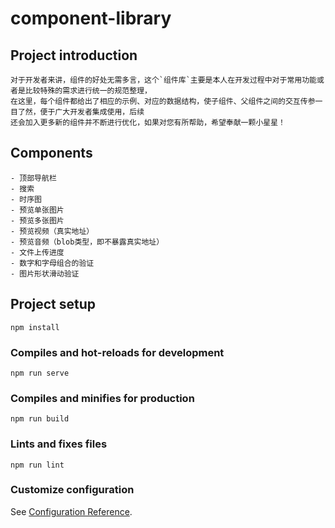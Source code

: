 # component-library

## Project introduction
```
对于开发者来讲，组件的好处无需多言，这个`组件库`主要是本人在开发过程中对于常用功能或者是比较特殊的需求进行统一的规范整理，
在这里，每个组件都给出了相应的示例、对应的数据结构，使子组件、父组件之间的交互传参一目了然，便于广大开发者集成使用，后续
还会加入更多新的组件并不断进行优化，如果对您有所帮助，希望奉献一颗小星星！
```

## Components
```
- 顶部导航栏
- 搜索
- 时序图
- 预览单张图片
- 预览多张图片
- 预览视频（真实地址）
- 预览音频（blob类型，即不暴露真实地址）
- 文件上传进度
- 数字和字母组合的验证
- 图片形状滑动验证
```

## Project setup
```
npm install
```

### Compiles and hot-reloads for development
```
npm run serve
```

### Compiles and minifies for production
```
npm run build
```

### Lints and fixes files
```
npm run lint
```

### Customize configuration
See [Configuration Reference](https://cli.vuejs.org/config/).
